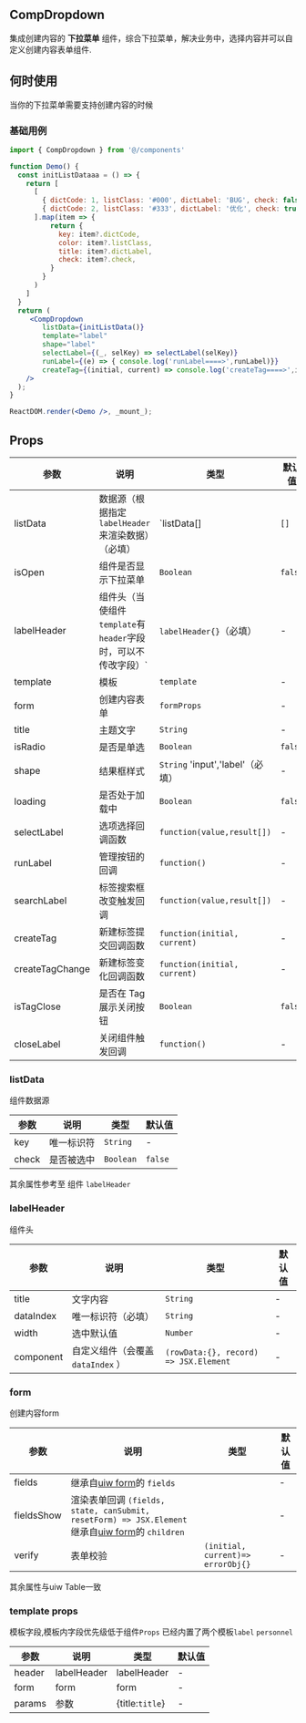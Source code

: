 ## CompDropdown

集成创建内容的 __下拉菜单__ 组件，综合下拉菜单，解决业务中，选择内容并可以自定义创建内容表单组件.

## 何时使用

当你的下拉菜单需要支持创建内容的时候

### 基础用例

```jsx
import { CompDropdown } from '@/components'

function Demo() {
  const initListDataaa = () => {
    return [
      [
        { dictCode: 1, listClass: '#000', dictLabel: 'BUG', check: false },
        { dictCode: 2, listClass: '#333', dictLabel: '优化', check: true },
      ].map(item => {
          return {
            key: item?.dictCode,
            color: item?.listClass,
            title: item?.dictLabel,
            check: item?.check,
          }
        }
      )
    ]
  }
  return (
     <CompDropdown
        listData={initListData()}
        template="label"
        shape="label"
        selectLabel={(_, selKey) => selectLabel(selKey)}
        runLabel={(e) => { console.log('runLabel====>',runLabel)}}
        createTag={(initial, current) => console.log('createTag====>',initial, current)}
    />
  );
}

ReactDOM.render(<Demo />, _mount_);

```

## Props

| 参数           | 说明                    | 类型                          | 默认值 |
| -------------- | -------------------------------- | ----------------------------------------------- | ------ |
| listData        | 数据源（根据指定 `labelHeader` 来渲染数据）（必填）      | `listData[]      | `[]`     |
| isOpen | 组件是否显示下拉菜单 | `Boolean`     | `false`
| labelHeader   | 组件头（当使组件`template`有`header`字段时，可以不传改字段）` | `labelHeader{}`（必填）     | - |
| template  | 模板         |   `template`        |  -     |
| form      | 创建内容表单   | `formProps`        |  -     |
| title     | 主题文字       | `String`  | -    |
| isRadio   | 是否是单选     | `Boolean`     | `false`    |
| shape     | 结果框样式     | `String` 'input','label'（必填）      |    -   |
| loading| 是否处于加载中    | `Boolean`  | `false`   |
| selectLabel    | 选项选择回调函数  | `function(value,result[])`    | -  |
| runLabel       | 管理按钮的回调  | `function()`    | -  |
| searchLabel    | 标签搜索框改变触发回调  | `function(value,result[])`    | -  |
| createTag      | 新建标签提交回调函数  | `function(initial, current)`    | -  |
| createTagChange | 新建标签变化回调函数  | `function(initial, current)`    | -  |
| isTagClose     | 是否在 Tag 展示关闭按钮  | `Boolean`    | `false`  |
| closeLabel     | 关闭组件触发回调  | `function()`    | - |

### listData

组件数据源

| 参数            | 说明                                     | 类型     | 默认值 |
| -------------- | ---------------------------------------- | -------- | ------ |
| key            | 唯一标识符          | `String`       |    -    |
| check          | 是否被选中          | `Boolean`    | `false` |

其余属性参考至 组件 `labelHeader`

### labelHeader

组件头

| 参数            | 说明                                     | 类型     | 默认值 |
| --------------- | ---------------------------------------- | -------- | ------ |
| title        | 文字内容                               |   `String` | -  | checkbox |
| dataIndex    | 唯一标识符（必填） | `String`   | -     |
| width | 选中默认值              | `Number`   |  -  |
| component | 自定义组件（会覆盖 `dataIndex` ）  |  `(rowData:{}, record) => JSX.Element`   | -      |

### form
创建内容form

| 参数 | 说明    | 类型             | 默认值 |
| ---- | ------- | ---------------- | ------ |
| fields     | 继承自[uiw form](https://uiwjs.github.io/#/components/form)的  `fields`   |  | -   |
| fieldsShow | 渲染表单回调 `(fields, state, canSubmit, resetForm) => JSX.Element `  继承自[uiw form](https://uiwjs.github.io/#/components/form)的  `children`|  | -      |
| verify     | 表单校验 | `(initial, current)=> errorObj{}` | -  |

其余属性与uiw Table一致

### template props

模板字段,模板内字段优先级低于组件`Props`
已经内置了两个模板`label` `personnel`

| 参数 | 说明    | 类型             | 默认值 |
| ---- | ------- | ---------------- | ------ |
| header   | labelHeader | labelHeader | -   |
| form | form | form | -  |
| params | 参数 | {title:`title`} | -  |